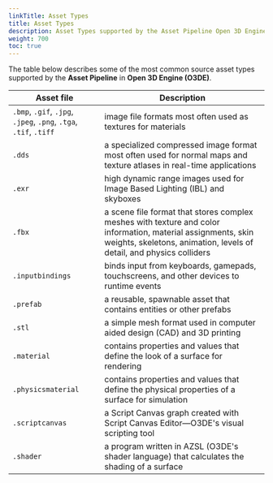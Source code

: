 ```yaml
---
linkTitle: Asset Types 
title: Asset Types 
description: Asset Types supported by the Asset Pipeline Open 3D Engine (O3DE).
weight: 700
toc: true
---
```


The table below describes some of the most common source asset types supported by the **Asset Pipeline** in **Open 3D Engine (O3DE)**.

| Asset file | Description  |
| - | - |
| `.bmp`, `.gif`, `.jpg`, `.jpeg`, `.png`, `.tga`, `.tif`, `.tiff` | image file formats most often used as textures for materials |
| `.dds` | a specialized compressed image format most often used for normal maps and texture atlases in real-time applications |
| `.exr` | high dynamic range images used for Image Based Lighting (IBL) and skyboxes |
| `.fbx` | a scene file format that stores complex meshes with texture and color information, material assignments, skin weights, skeletons, animation, levels of detail, and physics colliders |
| `.inputbindings` | binds input from keyboards, gamepads, touchscreens, and other devices to runtime events |
| `.prefab` | a reusable, spawnable asset that contains entities or other prefabs |
| `.stl` | a simple mesh format used in computer aided design (CAD) and 3D printing |
| `.material` | contains properties and values that define the look of a surface for rendering |
| `.physicsmaterial` | contains properties and values that define the physical properties of a surface for simulation |
| `.scriptcanvas` | a Script Canvas graph created with Script Canvas Editor&mdash;O3DE's visual scripting tool |
| `.shader` | a program written in AZSL (O3DE's shader language) that calculates the shading of a surface |